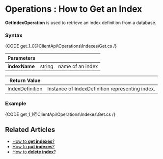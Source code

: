 ﻿# Operations : How to Get an Index

**GetIndexOperation** is used to retrieve an index definition from a database.

### Syntax

{CODE get_1_0@ClientApi\Operations\Indexes\Get.cs /}

| Parameters | | |
| ------------- | ------------- | ----- |
| **indexName** | string | name of an index |

| Return Value | |
| ------------- | ----- |
| [IndexDefinition](../../../glossary/index-definition) | Instance of IndexDefinition representing index. |

### Example

{CODE get_1_1@ClientApi\Operations\Indexes\Get.cs /}

## Related Articles

- [How to **get indexes**?](../../../../client-api/operations/maintenance/indexes/get-indexes)
- [How to **put indexes**?](../../../../client-api/operations/maintenance/indexes/put-indexes)
- [How to **delete index**?](../../../../client-api/operations/maintenance/indexes/delete-index)
